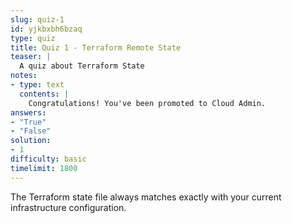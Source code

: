 ```yaml
---
slug: quiz-1
id: yjkbxbh6bzaq
type: quiz
title: Quiz 1 - Terraform Remote State
teaser: |
  A quiz about Terraform State
notes:
- type: text
  contents: |
    Congratulations! You've been promoted to Cloud Admin.
answers:
- "True"
- "False"
solution:
- 1
difficulty: basic
timelimit: 1800
---
```

The Terraform state file always matches exactly with your current infrastructure configuration.
